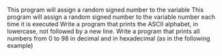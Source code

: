 This program will assign a random signed number to the variable
This program will assign a random signed number to the variable number each time it is executed
Write a program that prints the ASCII alphabet, in lowercase, not followed by a new line.
Write a program that prints all numbers from 0 to 98 in decimal and in hexadecimal (as in the following example)
